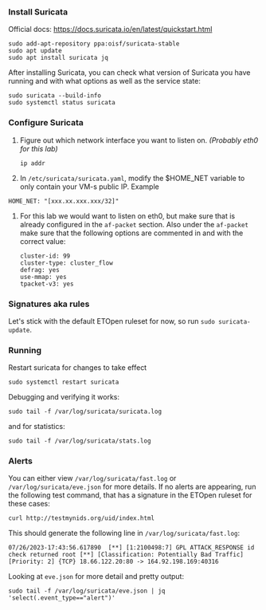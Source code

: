 ### Install Suricata

Official docs: https://docs.suricata.io/en/latest/quickstart.html

```shell
sudo add-apt-repository ppa:oisf/suricata-stable
sudo apt update
sudo apt install suricata jq
```

After installing Suricata, you can check what version of Suricata you have running and with what options as well as the service state:

```shell
sudo suricata --build-info
sudo systemctl status suricata
```


### Configure Suricata


1. Figure out which network interface you want to listen on. *(Probably eth0 for this lab)*

    ```shell
    ip addr
    ```

1. In `/etc/suricata/suricata.yaml`, modify the $HOME_NET variable to only contain your VM-s public IP. Example

```shell
HOME_NET: "[xxx.xx.xxx.xxx/32]"
```

1. For this lab we would want to listen on eth0, but make sure that is already configured in the `af-packet` section.
    Also under the `af-packet` make sure that the following options are commented in and with the correct value:

    ```shell
    cluster-id: 99
    cluster-type: cluster_flow
    defrag: yes
    use-mmap: yes
    tpacket-v3: yes
    ```

### Signatures aka rules

Let's stick with the default ETOpen ruleset for now, so run `sudo suricata-update`.

### Running

Restart suricata for changes to take effect

```shell
sudo systemctl restart suricata
```


Debugging and verifying it works:

```shell
sudo tail -f /var/log/suricata/suricata.log
```

and for statistics:

```shell
sudo tail -f /var/log/suricata/stats.log
```

### Alerts

You can either view `/var/log/suricata/fast.log` or `/var/log/suricata/eve.json` for more details.
If no alerts are appearing, run the following test command, that has a signature in the ETOpen ruleset for these cases:

```
curl http://testmynids.org/uid/index.html
```

This should generate the following line in `/var/log/suricata/fast.log`:

```shell
07/26/2023-17:43:56.617890  [**] [1:2100498:7] GPL ATTACK_RESPONSE id check returned root [**] [Classification: Potentially Bad Traffic] [Priority: 2] {TCP} 18.66.122.20:80 -> 164.92.198.169:40316
```

Looking at `eve.json` for more detail and pretty output:

```shell
sudo tail -f /var/log/suricata/eve.json | jq 'select(.event_type=="alert")'
```


